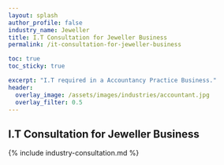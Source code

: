 ```yaml
---
layout: splash 
author_profile: false 
industry_name: Jeweller
title: I.T Consultation for Jeweller Business
permalink: /it-consultation-for-jeweller-business

toc: true
toc_sticky: true

excerpt: "I.T required in a Accountancy Practice Business."
header:
  overlay_image: /assets/images/industries/accountant.jpg
  overlay_filter: 0.5 
---
```


## I.T Consultation for Jeweller Business

{% include industry-consultation.md %}
